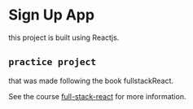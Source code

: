 # Sign Up App
this project is built using Reactjs.

## `practice project`

that was made following the book fullstackReact.

See the course [full-stack-react](https://www.newline.co/fullstack-react/) for more information.
